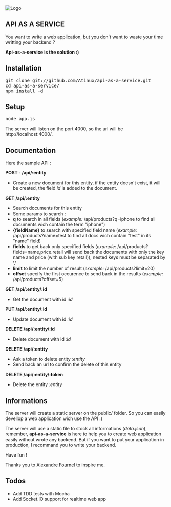 <img src="http://png-2.findicons.com/files//icons/2135/transformers/128/control_panel.png" alt="Logo" />

API AS A SERVICE
----------------

You want to write a web application, but you don't want to waste your time writting your backend ?

**Api-as-a-service is the solution :)**

Installation
------------

<pre>
git clone git://github.com/Atinux/api-as-a-service.git
cd api-as-a-service/
npm install -d
</pre>

Setup
------

<pre>
node app.js
</pre>

The server will listen on the port 4000, so the url will be http://localhost:4000/.

Documentation
-------------

Here the sample API :

**POST - /api/:entity**

- Create a new document for this entity, if the entity doesn't exist, it will be created, the field *id* is added to the document.

**GET /api/:entity**

- Search documents for this entity
- Some params to search :
 - **q** to search in all fields (*example:* /api/products?q=iphone to find all documents wich contain the term "iphone")
 - **{fieldName}** to search with specified field name (*example:* /api/products?name=test to find all docs wich contain "test" in its "name" field)
 - **fields** to get back only specified fields (*example:* /api/products?fields=name,price.retail will send back the documents with only the key name and price (with sub key retail)), nested keys must be separated by '.'
 - **limit** to limit the number of result (*example:* /api/products?limit=20)
 - **offset** specify the first occurence to send back in the results (*example:* /api/products?offset=5)

**GET /api/:entity/:id**

- Get the document with id *:id*

**PUT /api/:entity/:id**

- Update document with id *:id*

**DELETE /api/:entity/:id**

- Delete document with id *:id*

**DELETE /api/:entity**

- Ask a token to delete entity *:entity*
 - Send back an url to confirm the delete of this entity

**DELETE /api/:entity/:token**

- Delete the entity *:entity*

Informations
------------

The server will create a static server on the public/ folder.
So you can easily devellop a web application wich use the API :)

The server will use a static file to stock all informations (*data.json*), remember, **api-as-a-service** is here to help you to create web application easily without wrote any backend. But if you want to put your application in production, I recommand you to write your backend.

Have fun !

Thanks you to <a href="http://www.alexandrefournel.com/">Alexandre Fournel</a> to inspire me.

Todos
-----

- Add TDD tests with Mocha
- Add Socket.IO support for realtime web app